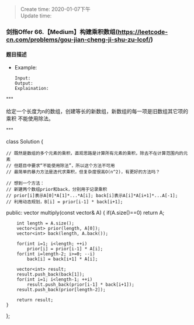 > Create time: 2020-01-07下午  
> Update time: 

### 剑指Offer 66.【Medium】构建乘积数组(https://leetcode-cn.com/problems/gou-jian-cheng-ji-shu-zu-lcof/)
#### 题目描述

- Example:
    ```
    Input: 
    Output: 
    Explaination:
    ```  



"""


给定一个长度为n的数组，创建等长的新数组，新数组的每一项是旧数组其它项的乘积
不能使用除法。

"""

class Solution {

    // 既然是数组的多个元素的乘积，直观思路是计算所有元素的乘积，除去不在计算范围内的元素
    // 但题目中要求“不能使用除法”，所以这个方法不可用
    // 最简单的暴力方法是迭代求乘积，但复杂度很高O(n^2)，有更好的方法吗？
    
    // 想到一个方法：
    // 新建两个数组prior和back，分别用于记录乘积
    // prior[i]表示A[0]*A[1]*...*A[i]; back[i]表示A[i]*A[i+1]*...A[-1];
    // 利用动态规划，B[i] = prior[i-1] * back[i+1];
public:
    vector<int> multiply(const vector<int>& A) {
        if(A.size()==0) return A;

        int length = A.size();
        vector<int> prior(length, A[0]);
        vector<int> back(length, A.back());

        for(int i=1; i<length; ++i)
            prior[i] = prior[i-1] * A[i];
        for(int i=length-2; i>=0; --i)
            back[i] = back[i+1] * A[i];
        
        vector<int> result;
        result.push_back(back[1]);
        for(int i=1; i<length-1; ++i)
            result.push_back(prior[i-1] * back[i+1]);
        result.push_back(prior[length-2]);

        return result;
    }
};